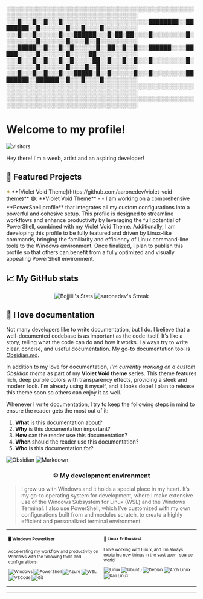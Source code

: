 
     


  
░░░░░░░░░░░░░░░░░░░░░░░░░░░░░░░░░░░░░░░░░░░░░░░░░░░░░░░░░░░░░░░░░░░░░░░░░░░░░░░░░░░░░  
░░░█░░░█░░█░░░█░░░░░░░░░░░░░░░░░░░░░░░████████░░████████░░█░░░░░░░█░░░█░░░░█░░░░░░░░░  
░░░█░░░█░░░░░░█░░░██████░░░█░██░██░░░░█░░░░░░░░░█░░░░░░░░░█░░░░░░░█░░░░█░░█░░░░░░░░░░  
░░░█████░░█░░░█░░█░░░░░░█░░██░░█░░█░░░██████░░░░█████░░░░░█░░░░░░░█░░░░░██░░░░░░░░░░░  
░░░█░░░█░░█░░░█░░█░░░░░██░░█░░░█░░█░░░█░░░░░░░░░█░░░░░░░░░█░░░░░░░█░░░░█░░█░░░░░░░░░░  
░░░█░░░█░░█░░░█░░░█████░█░░█░░░░░░█░░░█░░░░░░░░░████████░░██████░░█░░░█░░░░█░░░░░░░░░  
░░░░░░░░░░░░░░░░░░░░░░░░░░░░░░░░░░░░░░░░░░░░░░░░░░░░░░░░░░░░░░░░░░░░░░░░░░░░░░░░░░░░░  
░░░░░░░░░░░░░░░░░░░░░░░░░░░░░░░░░░░░░░░░░░░░░░░░░░░░░░░░░░░░░░░░░░░░░░░░░░░░░░░░░░░░░  

# Welcome to my profile!
![visitors](https://vbr.nathanchung.dev/badge?page_id=Bojjiiii.Bojjiiiii&color=00cf00&style=flat)  

<div class="github-introduction">
Hey there! I'm a weeb, artist  and an aspiring developer!
</div>

## 🌟 Featured Projects

<img src="https://raw.githubusercontent.com/Bojjiiii/Bojjiiii/refs/heads/main/Felix%20portfolio/assets/images/banana.png" alt="Banana is Yellow!" width="10" height="10">
**[Violet Void Theme](https://github.com/aaronedev/violet-void-theme)** 🟣: **Violet Void Theme**  
- 
- I am working on a comprehensive **PowerShell profile** that integrates all my custom configurations into a powerful and cohesive setup. This profile is designed to streamline workflows and enhance productivity by leveraging the full potential of PowerShell, combined with my Violet Void Theme. Additionally, I am developing this profile to be fully featured and driven by Linux-like commands, bringing the familiarity and efficiency of Linux command-line tools to the Windows environment. Once finalized, I plan to publish this profile so that others can benefit from a fully optimized and visually appealing PowerShell environment.

## 📈 My GitHub stats

<div class="badges-githubstats">
  <p align="center">
    <img src="https://github-readme-stats.vercel.app/api?username=Bojjiiii&theme=tokyonight&show_icons=true&hide_border=true&count_private=true" alt="Bojjiiii's Stats" height="165">
    <img src="https://github-readme-streak-stats.herokuapp.com/?user=Bojjiiii&theme=tokyonight&hide_border=true" alt="aaronedev's Streak" height="165">
  </p>
</div>

## 📃 I love documentation

Not many developers like to write documentation, but I do. I believe that a well-documented codebase is as important as the code itself. It’s like a story, telling what the code can do and how it works. I always try to write clear, concise, and useful documentation. My go-to documentation tool is <a href="https://obsidian.md/" target="_blank">Obsidian.md</a>.

In addition to my love for documentation, _I'm currently working on a custom Obsidian theme_ as part of my **Violet Void theme** series. This theme features rich, deep purple colors with transparency effects, providing a sleek and modern look. I'm already using it myself, and it looks dope! I plan to release this theme soon so others can enjoy it as well.

Whenever I write documentation, I try to keep the following steps in mind to ensure the reader gets the most out of it:

1. **What** is this documentation about?
2. **Why** is this documentation important?
3. **How** can the reader use this documentation?
4. **When** should the reader use this documentation?
5. **Who** is this documentation for?

![Obsidian](https://img.shields.io/badge/-Obsidian-483699?style=flat&logo=obsidian&logoColor=white)
![Markdown](https://img.shields.io/badge/-Markdown-000000?style=flat&logo=markdown&logoColor=white)

### <p align="center">⚙️ My development environment </p>

> I grew up with Windows and it holds a special place in my heart. It’s my go-to operating system for development, where I make extensive use of the Windows Subsystem for Linux (WSL) and the Windows Terminal. I also use PowerShell, which I’ve customized with my own configurations built from and modules scratch, to create a highly efficient and personalized terminal environment.

<div class="table-devenvironment">
  <table style="font-size: 11px">
  <tr>
  <td valign="top" width="50%">

#### 🖥️ Windows PowerUser

Accelerating my workflow and productivity on Windows with the following tools and configurations:

![Windows](https://img.shields.io/badge/-Windows-0078D6?style=flat&logo=windows&logoColor=white)
![PowerShell](https://img.shields.io/badge/-PowerShell-5391FE?style=flat&logo=powershell&logoColor=white)
![Azure](https://img.shields.io/badge/-Azure-0078D4?style=flat&logo=microsoft-azure&logoColor=white)
![WSL](https://img.shields.io/badge/-WSL-0D1117?style=flat&logo=windows-subsystem-for-linux&logoColor=FCC624)
![VSCode](https://img.shields.io/badge/-Visual%20Studio%20Code-007ACC?style=flat&logo=visual-studio-code&logoColor=white)
![Git](https://img.shields.io/badge/-Git-F05032?style=flat&logo=git&logoColor=white)

  </td>
  <td valign="top" width="50%">

#### 🐧 Linux Enthusiast

I love working with Linux, and I'm always exploring new things in the vast open-source world.

![Linux](https://img.shields.io/badge/-Linux-000000?style=flat&logo=linux&logoColor=FCC624)
![Ubuntu](https://img.shields.io/badge/-Ubuntu-E95420?style=flat&logo=ubuntu&logoColor=white)
![Debian](https://img.shields.io/badge/-Debian-A81D33?style=flat&logo=debian&logoColor=white)
![Arch Linux](https://img.shields.io/badge/-Arch%20Linux-1793D1?style=flat&logo=arch-linux&logoColor=white)
![Kali Linux](https://img.shields.io/badge/-Kali%20Linux-557C94?style=flat&logo=kali-linux&logoColor=white)

  </td>
  </tr>
  </table>
</div>

---
